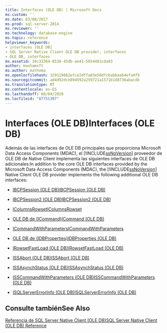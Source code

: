 ```yaml
---
title: Interfaces (OLE DB) | Microsoft Docs
ms.custom: ''
ms.date: 03/08/2017
ms.prod: sql-server-2014
ms.reviewer: ''
ms.technology: database-engine
ms.topic: reference
helpviewer_keywords:
- interfaces [OLE DB]
- SQL Server Native Client OLE DB provider, interfaces
- OLE DB, interfaces
ms.assetid: 34c33364-8538-45db-ae41-5654481cda93
author: mashamsft
ms.author: mathoma
ms.openlocfilehash: 329119862efce2dffa83e50dfcbabbaab4efa4f9
ms.sourcegitcommit: ad4d92dce894592a259721a1571b1d8736abacdb
ms.translationtype: MT
ms.contentlocale: es-ES
ms.lasthandoff: 08/04/2020
ms.locfileid: "87751397"
---
```

# <a name="interfaces-ole-db"></a><span data-ttu-id="f2eba-102">Interfaces (OLE DB)</span><span class="sxs-lookup"><span data-stu-id="f2eba-102">Interfaces (OLE DB)</span></span>
  <span data-ttu-id="f2eba-103">Además de las interfaces de OLE DB principales que proporciona Microsoft Data Access Components (MDAC), el [!INCLUDE[ssNoVersion](../../includes/ssnoversion-md.md)] proveedor de OLE DB de Native Client implementa las siguientes interfaces de OLE DB adicionales:</span><span class="sxs-lookup"><span data-stu-id="f2eba-103">In addition to the core OLE DB interfaces provided by the Microsoft Data Access Components (MDAC), the [!INCLUDE[ssNoVersion](../../includes/ssnoversion-md.md)] Native Client OLE DB provider implements the following additional OLE DB interfaces:</span></span>  
  
-   [<span data-ttu-id="f2eba-104">IBCPSession &#40;OLE DB&#41;</span><span class="sxs-lookup"><span data-stu-id="f2eba-104">IBCPSession &#40;OLE DB&#41;</span></span>](../../relational-databases/native-client-ole-db-interfaces/ibcpsession-ole-db.md)  
  
-   [<span data-ttu-id="f2eba-105">IBCPSession2 &#40;OLE DB&#41;</span><span class="sxs-lookup"><span data-stu-id="f2eba-105">IBCPSession2 &#40;OLE DB&#41;</span></span>](../../relational-databases/native-client-ole-db-interfaces/ibcpsession2-ole-db.md)  
  
-   [<span data-ttu-id="f2eba-106">IColumnsRowset</span><span class="sxs-lookup"><span data-stu-id="f2eba-106">IColumnsRowset</span></span>](../../relational-databases/native-client-ole-db-interfaces/icolumnsrowset.md)  
  
-   [<span data-ttu-id="f2eba-107">OLE DB de &#40;ICommand&#41;</span><span class="sxs-lookup"><span data-stu-id="f2eba-107">ICommand &#40;OLE DB&#41;</span></span>](../../relational-databases/native-client-ole-db-interfaces/icommand-ole-db.md)  
  
-   [<span data-ttu-id="f2eba-108">ICommandWithParameters</span><span class="sxs-lookup"><span data-stu-id="f2eba-108">ICommandWithParameters</span></span>](../../relational-databases/native-client-ole-db-interfaces/icommandwithparameters.md)  
  
-   [<span data-ttu-id="f2eba-109">OLE DB de &#40;IDBProperties&#41;</span><span class="sxs-lookup"><span data-stu-id="f2eba-109">IDBProperties &#40;OLE DB&#41;</span></span>](../../relational-databases/native-client-ole-db-interfaces/idbproperties-ole-db.md)  
  
-   [<span data-ttu-id="f2eba-110">IRowsetFastLoad &#40;OLE DB&#41;</span><span class="sxs-lookup"><span data-stu-id="f2eba-110">IRowsetFastLoad &#40;OLE DB&#41;</span></span>](../../relational-databases/native-client-ole-db-interfaces/irowsetfastload-ole-db.md)  
  
-   [<span data-ttu-id="f2eba-111">ISSAbort &#40;OLE DB&#41;</span><span class="sxs-lookup"><span data-stu-id="f2eba-111">ISSAbort &#40;OLE DB&#41;</span></span>](../../../2014/database-engine/dev-guide/issabort-ole-db.md)  
  
-   [<span data-ttu-id="f2eba-112">ISSAsynchStatus &#40;OLE DB&#41;</span><span class="sxs-lookup"><span data-stu-id="f2eba-112">ISSAsynchStatus &#40;OLE DB&#41;</span></span>](../../relational-databases/native-client-ole-db-interfaces/issasynchstatus-ole-db.md)  
  
-   [<span data-ttu-id="f2eba-113">ISSCommandWithParameters &#40;OLE DB&#41;</span><span class="sxs-lookup"><span data-stu-id="f2eba-113">ISSCommandWithParameters &#40;OLE DB&#41;</span></span>](../../relational-databases/native-client-ole-db-interfaces/isscommandwithparameters-ole-db.md)  
  
-   [<span data-ttu-id="f2eba-114">ISQLServerErrorInfo &#40;OLE DB&#41;</span><span class="sxs-lookup"><span data-stu-id="f2eba-114">ISQLServerErrorInfo &#40;OLE DB&#41;</span></span>](../../../2014/database-engine/dev-guide/isqlservererrorinfo-ole-db.md)  
  
## <a name="see-also"></a><span data-ttu-id="f2eba-115">Consulte también</span><span class="sxs-lookup"><span data-stu-id="f2eba-115">See Also</span></span>  
 [<span data-ttu-id="f2eba-116">Referencia de SQL Server Native Client &#40;OLE DB&#41;</span><span class="sxs-lookup"><span data-stu-id="f2eba-116">SQL Server Native Client &#40;OLE DB&#41; Reference</span></span>](../../relational-databases/native-client-ole-db-interfaces/sql-server-native-client-ole-db-interfaces.md)  
  
  
